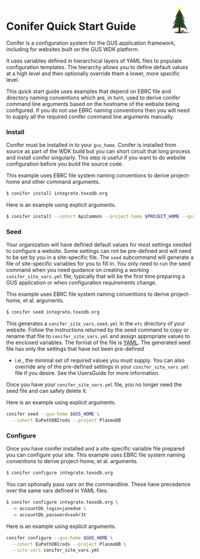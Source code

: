 <img style="float: right;" src="conifer_logo_sm.png">

# Conifer Quick Start Guide

Conifer is a configuration system for the GUS application framework,
including for websites built on the GUS WDK platform.

It uses variables defined in hierarchical layers of YAML files to
populate configuration templates. The hierarchy allows you to define
default values at a high level and then optionally override them a
lower, more specific level.

This quick start guide uses examples that depend on EBRC file and
directory naming conventions which are, in turn, used to derive conifer
command line arguments based on the hostname of the website being
configured. If you do not use EBRC naming conventions then you will need
to supply all the required conifer command line arguments manually.

### Install

Conifer must be installed in to your `gus_home`. Conifer is installed
from source as part of the WDK build but you can short circuit that long
process and install conifer singularly. This step is useful if you want
to do website configuration before you build the source code.

This example uses EBRC file system naming conventions to derive
project-home and other command arguments.

```bash
$ conifer install integrate.toxodb.org
```

Here is an example using explicit arguments.

```bash
$ conifer install --cohort ApiCommon --project-home $PROJECT_HOME --gus-home $GUS_HOME
```

### Seed

Your organization will have defined default values for most settings
needed to configure a website. Some settings can not be pre-defined and
will need to be set by you in a site-specific file. The `seed`
subcommand will generate a file of site-specific variables for you to
fill in. You only need to run the seed command when you need guidance on
creating a working `conifer_site_vars.yml` file, typically that will be
the first time preparing a GUS application or when configuration
requirements change.

This example uses EBRC file system naming conventions to derive
project-home, et al. arguments.

```bash
$ conifer seed integrate.toxodb.org
```

This generates a `conifer_site_vars.seed.yml` in the `etc` directory of
your website. Follow the instructions returned by the seed command to
copy or rename that file to `conifer_site_vars.yml` and assign
appropriate values to the enclosed variables. The format of the file is
[YAML](http://docs.ansible.com/ansible/latest/YAMLSyntax.html). The
generated seed file has only the settings that have not been pre-defined
- i.e., the minimal set of required values you must supply. You can also
override any of the pre-defined settings in your `conifer_site_vars.yml`
file if you desire. See the UsersGuide for more information.

Once you have your `conifer_site_vars.yml` file, you no longer need the
seed file and can safely delete it.

Here is an example using explicit arguments.

```bash
conifer seed --gus-home $GUS_HOME \
  --cohort EuPathDBIrods --project PlasmoDB
```

### Configure

Once you have conifer installed and a site-specific variable file
prepared you can configure your site. This example uses EBRC file system
naming conventions to derive project-home, et al. arguments.

```bash
$ conifer configure integrate.toxodb.org
```

You can optionally pass vars on the commandline. These have precedence
over the same vars defined in YAML files.

```bash
$ conifer configure integrate.toxodb.org \
  -e accountDb_login=janedoe \
  -e accountDb_password=sekr3t
```

Here is an example using explicit arguments.

```bash
conifer configure --gus-home $GUS_HOME \
  --cohort EuPathDBIrods --project PlasmoDB \
  --site-vars conifer_site_vars.yml
```
